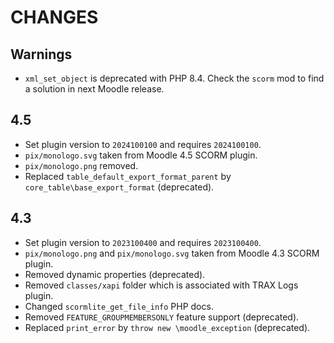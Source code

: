 # CHANGES

## Warnings

- `xml_set_object` is deprecated with PHP 8.4. Check the `scorm` mod to find a solution in next Moodle release.


## 4.5

- Set plugin version to `2024100100` and requires `2024100100`.
- `pix/monologo.svg` taken from Moodle 4.5 SCORM plugin.
- `pix/monologo.png` removed.
- Replaced `table_default_export_format_parent` by `core_table\base_export_format` (deprecated).


## 4.3

- Set plugin version to `2023100400` and requires `2023100400`.
- `pix/monologo.png` and `pix/monologo.svg` taken from Moodle 4.3 SCORM plugin.
- Removed dynamic properties (deprecated).
- Removed `classes/xapi` folder which is associated with TRAX Logs plugin.
- Changed `scormlite_get_file_info` PHP docs.
- Removed `FEATURE_GROUPMEMBERSONLY` feature support (deprecated).
- Replaced `print_error` by `throw new \moodle_exception` (deprecated).
